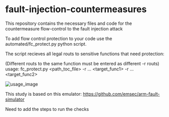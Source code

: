 # fault-injection-countermeasures
This repository contains the necessary files and code for the countermeasure flow-control to the fault injection attack

To add flow control protection to your code use the automated/fc_protect.py python script.

The script recieves all legal routs to sensitive functions that need protection:

(Different routs to the same function must be entered as different -r routs)
usage: fc_protect.py <path_toc_file> -r <func1> <func2> ... <target_func1> -r <func21> <func22> ... <target_func2> 
  
![usage_image](https://user-images.githubusercontent.com/73127024/235954581-e44a8bba-c9da-4906-b9a7-82c0017691e1.jpeg)


This study is based on this emulator:
https://github.com/emsec/arm-fault-simulator

Need to add the steps to run the checks 
